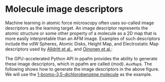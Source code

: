 # Molecule image descriptors

Machine learning in atomic force microscopy often uses so-called image descriptors as the learning target.
An image descriptor represents the atomic structure or some other property of a molecule as a 2D map that is more easily interpretable than an AFM image.
Examples of such descriptors include the vdW Spheres, Atomic Disks, Height Map, and Electrostatic Map descriptors used by [Alldritt et al.](https://www.science.org/doi/10.1126/sciadv.aay6913), and [Oinonen et al.](https://pubs.acs.org/doi/10.1021/acsnano.1c06840):

[//]: # (TODO: Image here)

The GPU-accelerated Python API in ppafm provides the ability to generate these image descriptors, which in ppafm are called {mod}`.AuxMap`s.
The following shows how to generate the image descriptors in the above figure.
We will use the [1-bromo-3,5-dichlorobenzene molecule](https://github.com/Probe-Particle/ppafm/blob/main/examples/Generator/example_molecules/bcb.xyz) as the example.
